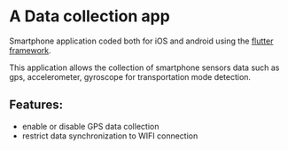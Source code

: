 # A Data collection app

Smartphone application coded both for iOS and android using the [flutter framework](https://flutter.dev/).

This application allows the collection of smartphone sensors data such as gps, accelerometer, gyroscope for transportation mode detection.



## Features:

- enable or disable GPS data collection 
- restrict data synchronization to WIFI connection